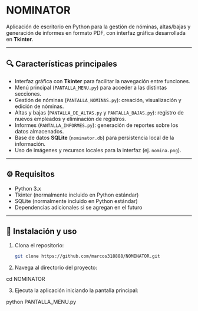 # NOMINATOR

Aplicación de escritorio en Python para la gestión de nóminas, altas/bajas y generación de informes en formato PDF, con interfaz gráfica desarrollada en **Tkinter**.

---

## 🔍 Características principales

- Interfaz gráfica con **Tkinter** para facilitar la navegación entre funciones.  
- Menú principal (`PANTALLA_MENU.py`) para acceder a las distintas secciones.  
- Gestión de nóminas (`PANTALLA_NOMINAS.py`): creación, visualización y edición de nóminas.  
- Altas y bajas (`PANTALLA_DE_ALTAS.py` y `PANTALLA_BAJAS.py`): registro de nuevos empleados y eliminación de registros.  
- Informes (`PANTALLA_INFORMES.py`): generación de reportes sobre los datos almacenados.  
- Base de datos **SQLite** (`nominator.db`) para persistencia local de la información.  
- Uso de imágenes y recursos locales para la interfaz (ej. `nomina.png`).  

---

## ⚙️ Requisitos

- Python 3.x  
- Tkinter (normalmente incluido en Python estándar)  
- SQLite (normalmente incluido en Python estándar)  
- Dependencias adicionales si se agregan en el futuro  

---

## 🚀 Instalación y uso

1. Clona el repositorio:
   ```bash
   git clone https://github.com/marcos318888/NOMINATOR.git
   
2. Navega al directorio del proyecto:

  cd NOMINATOR

3. Ejecuta la aplicación iniciando la pantalla principal:
   
  python PANTALLA_MENU.py
